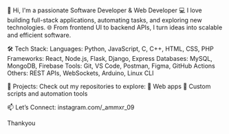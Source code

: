 👋 Hi, I'm a passionate Software Developer & Web Developer
💻 I love building full-stack applications, automating tasks, and exploring new technologies.
🌐 From frontend UI to backend APIs, I turn ideas into scalable and efficient software.

🛠️ Tech Stack:
Languages: Python, JavaScript, C, C++, HTML, CSS, PHP
Frameworks: React, Node.js, Flask, Django, Express
Databases: MySQL, MongoDB, Firebase
Tools: Git, VS Code, Postman, Figma, GitHub Actions
Others: REST APIs, WebSockets, Arduino, Linux CLI

🚀 Projects:
Check out my repositories to explore:
🔹 Web apps
🔹 Custom scripts and automation tools

📫 Let’s Connect:
instagram.com/_ammxr_09

Thankyou
